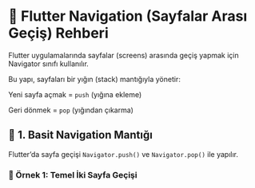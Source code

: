 # 🧭 Flutter Navigation (Sayfalar Arası Geçiş) Rehberi

Flutter uygulamalarında sayfalar (screens) arasında geçiş yapmak için Navigator sınıfı kullanılır.

Bu yapı, sayfaları bir yığın (stack) mantığıyla yönetir:

Yeni sayfa açmak = `push` (yığına ekleme)

Geri dönmek = `pop` (yığından çıkarma)

## 🧩 1. Basit Navigation Mantığı

Flutter’da sayfa geçişi `Navigator.push()` ve `Navigator.pop()` ile yapılır.

### 📄 Örnek 1: Temel İki Sayfa Geçişi

